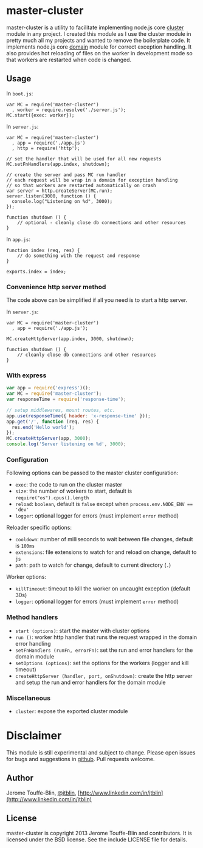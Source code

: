 # master-cluster

master-cluster is a utility to facilitate implementing node.js core [cluster](http://nodejs.org/api/cluster.html) module
in any project. I created this module as I use the cluster module in pretty much all my projects and wanted to
remove the boilerplate code. It implements node.js core [domain](http://nodejs.org/api/domain.html) module
for correct exception handling. It also provides hot reloading of files on the worker in development mode
so that workers are restarted when code is changed.

## Usage

In `boot.js`:

    var MC = require('master-cluster')
      , worker = require.resolve('./server.js');
    MC.start({exec: worker});

In `server.js`:

    var MC = require('master-cluster')
      , app = require('./app.js')
      , http = require('http');

    // set the handler that will be used for all new requests
    MC.setFnHandlers(app.index, shutdown);

    // create the server and pass MC run handler
    // each request will be wrap in a domain for exception handling
    // so that workers are restarted automatically on crash
    var server = http.createServer(MC.run);
    server.listen(3000, function () {
      console.log("Listening on %d", 3000);
    });

    function shutdown () {
        // optional - cleanly close db connections and other resources
    }

In `app.js`:

    function index (req, res) {
        // do something with the request and response
    }

    exports.index = index;

### Convenience http server method

The code above can be simplified if all you need is to start a http server.

In `server.js`:

    var MC = require('master-cluster')
      , app = require('./app.js');

    MC.createHttpServer(app.index, 3000, shutdown);

    function shutdown () {
        // cleanly close db connections and other resources
    }


### With express

```javascript
var app = require('express')();
var MC = require('master-cluster');
var responseTime = require('response-time');

// setup middlewares, mount routes, etc.
app.use(responseTime({ header: 'x-response-time' }));
app.get('/', function (req, res) {
  res.end('Hello world');
});
MC.createHttpServer(app, 3000);
console.log('Server listening on %d', 3000);
```

### Configuration

Following options can be passed to the master cluster configuration:

- `exec`: the code to run on the cluster master
- `size`: the number of workers to start, default is `require("os").cpus().length`
- `reload`: `boolean`, default is `false` except when `process.env.NODE_ENV == 'dev'`
- `logger`: optional logger for errors (must implement `error` method)

Reloader specific options:

- `cooldown`: number of milliseconds to wait between file changes, default is `100ms`
- `extensions`: file extensions to watch for and reload on change, default to `js`
- `path`: path to watch for change, default to current directory (`.`)

Worker options:

- `killTimeout`: timeout to kill the worker on uncaught exception (default 30s)
- `logger`: optional logger for errors (must implement `error` method)

### Method handlers

- `start (options)`: start the master with cluster options
- `run ()`: worker http handler that runs the request wrapped in the domain error handling
- `setFnHandlers (runFn, errorFn)`: set the run and error handlers for the domain module
- `setOptions (options)`: set the options for the workers (logger and kill timeout)
- `createHttpServer (handler, port, onShutdown)`: create the http server and setup the run and error handlers for the domain module

### Miscellaneous

- `cluster`: expose the exported cluster module

# Disclaimer

This module is still experimental and subject to change. Please open issues for bugs and suggestions in [github](https://github.com/jtblin/master-cluster/issues).
Pull requests welcome.

## Author

Jerome Touffe-Blin, [@jtblin](https://twitter.com/jtlbin), [http://www.linkedin.com/in/jtblin](http://www.linkedin.com/in/jtblin)

## License

master-cluster is copyright 2013 Jerome Touffe-Blin and contributors. It is licensed under the BSD license. See the include LICENSE file for details.
